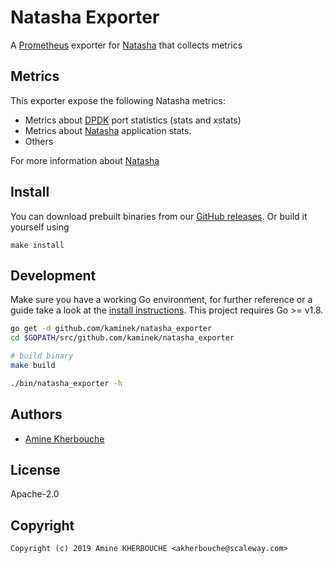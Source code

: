 # Natasha Exporter

A [Prometheus](https://prometheus.io/) exporter for
[Natasha](https://github.com/scaleway/natasha) that collects metrics

## Metrics

This exporter expose the following Natasha metrics:
* Metrics about [DPDK](htpps://dpdk.org) port statistics (stats and xstats)
* Metrics about [Natasha](https://github.com/scaleway/natasha) application stats.
* Others

For more information about [Natasha](https://github.com/scaleway/natasha)

## Install

You can download prebuilt binaries from our [GitHub
releases](https://github.com/kaminek/natasha_exporter/releases). Or build it
yourself using
```
make install
```

## Development

Make sure you have a working Go environment, for further reference or a guide
take a look at the [install instructions](http://golang.org/doc/install.html).
This project requires Go >= v1.8.

```bash
go get -d github.com/kaminek/natasha_exporter
cd $GOPATH/src/github.com/kaminek/natasha_exporter

# build binary
make build

./bin/natasha_exporter -h
```

## Authors

* [Amine Kherbouche](https://github.com/kaminek)

## License

Apache-2.0

## Copyright

```console
Copyright (c) 2019 Amine KHERBOUCHE <akherbouche@scaleway.com>
```
